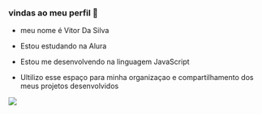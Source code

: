 ### vindas ao meu perfil 💙

- meu nome é Vitor Da Silva 

- Estou estudando na Alura
- Estou me desenvolvendo na linguagem JavaScript
- Ultilizo esse espaço para minha organizaçao e compartilhamento dos meus projetos desenvolvidos 





![](https://media1.tenor.com/m/xmlzWhLqwQAAAAAd/ygona-moura.gif)

